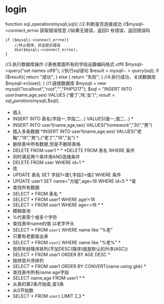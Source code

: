 # login

function sql_operation($mysqli,$sql){
//2.判断是否连接成功
//$mysqli->connect_errno 获取错误信息
//如果无错误，返回0 有错误，返回错误码

    if ($mysqli->connect_errno){
        //终止程序，并且提示错误
        die($mysqli->connect_errno);
    }
//3.执行数据库操作
//表格里面所有的字段设置编码格式 utf8
    $mysqli->query("set names utf8");
//执行sql语句
    $result = $mysqli->query($sql);
    if ($result){
        return "成功";
    } else {
        return "失败";
    }
//4.执行成功，关闭数据库
    $mysqli->close();
}
//1.链接数据库
$mysqli = new mysqli("localhost","root","","PHP1217");
$sql = "INSERT INTO user(name,age,sex) VALUES ('傻丁',18,'女')";
$result = sql_operation($mysqli,$sql);

* 插入
* INSERT INTO 表名(字段一,字段二...) VALUES(值一,值二...)
   *
* INSERT INTO user1(name,age,sex) VALUES("homework","30","男")
* 插入多条数据
   *INSERT INTO user1(name,age,sex) VALUES("老鞠","18","男"),("老丁","16","女")
    *
* 删除表中所有数据,但是不删除表格
* DELETE FROM user1
   *
    *
    *DELETE FROM 表名  WHERE 条件
* 同时满足两个条件用AND连接条件
* DELETE FROM user WHERE id=1
   *
* 改
* UPDATE 表名 SET 字段1=值1,字段2=值2 WHERE 条件
* UPDATE user1 SET name="方姐",age=18 WHERE id=5
   *
    *查
* 查找所有数据
* SELECT * FROM 表名
   *
* SELECT * FROM user1 WHERE age!=18
* SELECT * FROM user1 WHERE age<>18
   *
    *
* 模糊查询
* %代表零个或多个字符
* 查找表中name的值  以老字开头
* SELECT * FROM `user1` WHERE name like "%老"
* 只要有老都查出来
* SELECT * FROM `user1` WHERE name like "%老%"
   *
* 按照年龄降序排列(不加DESC(降序)就是默认的升序(ASC))
* SELECT * FROM user1 ORDER BY AGE DESC
   *
* 按拼音升序排列
* SELECT * FROM user1 ORDER BY CONVERT(name using gbk)
   *
* 查找表中所有name age字段
* SELECT name,age FROM user1
   *
    *
* 从表的第2条开始查,查3条
* 从0开始数
* SELECT * FROM `user1` LIMIT 2,3
   *
